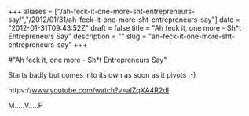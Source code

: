 +++
aliases = ["/ah-feck-it-one-more-sht-entrepreneurs-say/","/2012/01/31/ah-feck-it-one-more-sht-entrepreneurs-say"]
date = "2012-01-31T09:43:52Z"
draft = false
title = "Ah feck it, one more - Sh*t Entrepreneurs Say"
description = ""
slug = "ah-feck-it-one-more-sht-entrepreneurs-say"
+++

#"Ah feck it, one more - Sh*t Entrepreneurs Say"

Starts badly but comes into its own as soon as it pivots :-)

httpv://www.youtube.com/watch?v=alZqXA4R2dI

M.....V.....P

&nbsp;